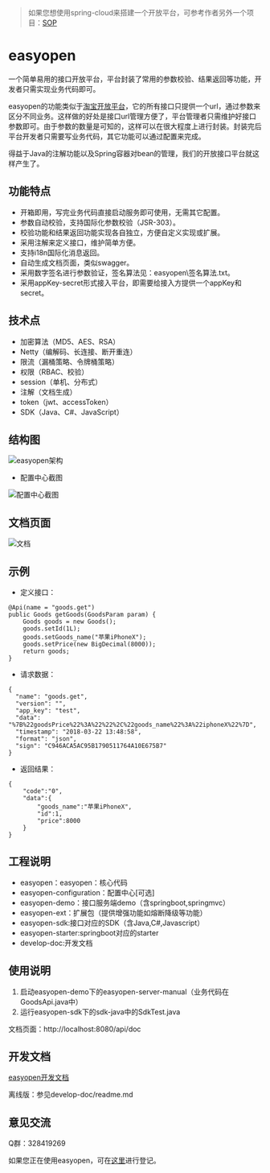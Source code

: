 > 如果您想使用spring-cloud来搭建一个开放平台，可参考作者另外一个项目：[SOP](https://gitee.com/durcframework/SOP)

# easyopen
一个简单易用的接口开放平台，平台封装了常用的参数校验、结果返回等功能，开发者只需实现业务代码即可。

easyopen的功能类似于[淘宝开放平台](http://open.taobao.com/docs/api.htm?spm=a219a.7629065.0.0.6cQDnQ&apiId=4)，它的所有接口只提供一个url，通过参数来区分不同业务。这样做的好处是接口url管理方便了，平台管理者只需维护好接口参数即可。由于参数的数量是可知的，这样可以在很大程度上进行封装。封装完后平台开发者只需要写业务代码，其它功能可以通过配置来完成。

得益于Java的注解功能以及Spring容器对bean的管理，我们的开放接口平台就这样产生了。

## 功能特点

- 开箱即用，写完业务代码直接启动服务即可使用，无需其它配置。
- 参数自动校验，支持国际化参数校验（JSR-303）。
- 校验功能和结果返回功能实现各自独立，方便自定义实现或扩展。
- 采用注解来定义接口，维护简单方便。
- 支持i18n国际化消息返回。
- 自动生成文档页面，类似swagger。
- 采用数字签名进行参数验证，签名算法见：easyopen\签名算法.txt。
- 采用appKey-secret形式接入平台，即需要给接入方提供一个appKey和secret。

## 技术点

- 加密算法（MD5、AES、RSA）
- Netty（编解码、长连接、断开重连）
- 限流（漏桶策略、令牌桶策略）
- 权限（RBAC、校验）
- session（单机、分布式）
- 注解（文档生成）
- token（jwt、accessToken）
- SDK（Java、C#、JavaScript）

## 结构图

![easyopen架构](https://images.gitee.com/uploads/images/2018/0730/181724_32093df8_332975.png "easyopen架构.png")

- 配置中心截图

![配置中心截图](https://images.gitee.com/uploads/images/2018/1008/145035_aec7317c_332975.png "QQ截图20181008144903.png")

## 文档页面

![文档](https://gitee.com/uploads/images/2018/0528/181649_50995938_332975.png "7.png")

## 示例

- 定义接口：

```
@Api(name = "goods.get")
public Goods getGoods(GoodsParam param) {
    Goods goods = new Goods();
    goods.setId(1L);
    goods.setGoods_name("苹果iPhoneX");
    goods.setPrice(new BigDecimal(8000));
    return goods;
}
```

- 请求数据：

```
{
  "name": "goods.get",
  "version": "",
  "app_key": "test",
  "data": "%7B%22goodsPrice%22%3A%22%22%2C%22goods_name%22%3A%22iphoneX%22%7D",
  "timestamp": "2018-03-22 13:48:58",
  "format": "json",
  "sign": "C946ACA5AC95B1790511764A10E675B7"
}
```

- 返回结果：

```
{
    "code":"0",
    "data":{
        "goods_name":"苹果iPhoneX",
        "id":1,
        "price":8000
    }
}
```

## 工程说明

- easyopen：easyopen：核心代码
- easyopen-configuration：配置中心[可选]
- easyopen-demo：接口服务端demo（含springboot,springmvc）
- easyopen-ext：扩展包（提供增强功能如熔断降级等功能）
- easyopen-sdk:接口对应的SDK（含Java,C#,Javascript）
- easyopen-starter:springboot对应的starter
- develop-doc:开发文档

## 使用说明

1. 启动easyopen-demo下的easyopen-server-manual（业务代码在GoodsApi.java中）
2. 运行easyopen-sdk下的sdk-java中的SdkTest.java

文档页面：http://localhost:8080/api/doc

## 开发文档

[easyopen开发文档](http://durcframework.gitee.io/easyopen)

离线版：参见develop-doc/readme.md

## 意见交流

Q群：328419269

如果您正在使用easyopen，可在[这里](https://gitee.com/durcframework/easyopen/issues/INY4O)进行登记。